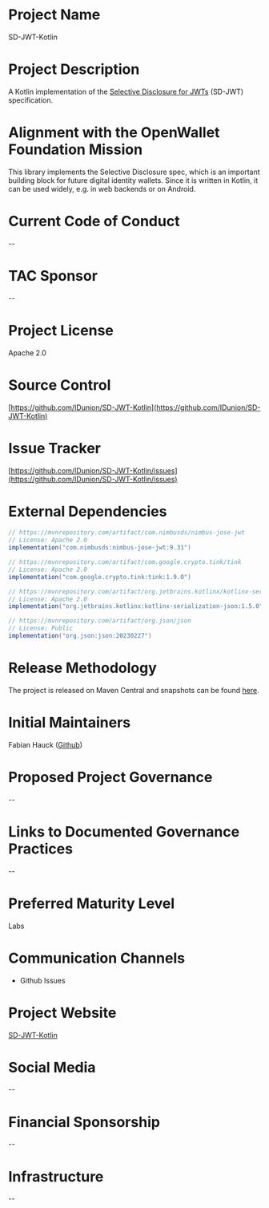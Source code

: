 # Project Name

SD-JWT-Kotlin

# Project Description

A Kotlin implementation of the [Selective Disclosure for JWTs](https://www.ietf.org/archive/id/draft-ietf-oauth-selective-disclosure-jwt-04.html) (SD-JWT) specification.

# Alignment with the OpenWallet Foundation Mission

This library implements the Selective Disclosure spec, which is an important building block for future digital identity wallets. Since it is written in Kotlin, it can be used widely, e.g. in web backends or on Android.

# Current Code of Conduct

--

# TAC Sponsor

--

# Project License

Apache 2.0

# Source Control

[https://github.com/IDunion/SD-JWT-Kotlin](https://github.com/IDunion/SD-JWT-Kotlin)

# Issue Tracker

[https://github.com/IDunion/SD-JWT-Kotlin/issues](https://github.com/IDunion/SD-JWT-Kotlin/issues)

# External Dependencies

```gradle
// https://mvnrepository.com/artifact/com.nimbusds/nimbus-jose-jwt
// License: Apache 2.0
implementation("com.nimbusds:nimbus-jose-jwt:9.31")

// https://mvnrepository.com/artifact/com.google.crypto.tink/tink
// License: Apache 2.0
implementation("com.google.crypto.tink:tink:1.9.0")

// https://mvnrepository.com/artifact/org.jetbrains.kotlinx/kotlinx-serialization-json
// License: Apache 2.0
implementation("org.jetbrains.kotlinx:kotlinx-serialization-json:1.5.0")

// https://mvnrepository.com/artifact/org.json/json
// License: Public
implementation("org.json:json:20230227")
```

# Release Methodology

The project is released on Maven Central and snapshots can be found [here](https://s01.oss.sonatype.org/content/repositories/snapshots/org/sd-jwt/sd-jwt-kotlin/).

# Initial Maintainers

Fabian Hauck ([Github](https://github.com/fabian-hk))

# Proposed Project Governance

--

# Links to Documented Governance Practices

--

# Preferred Maturity Level

Labs

# Communication Channels

- Github Issues

# Project Website

[SD-JWT-Kotlin](https://github.com/IDunion/SD-JWT-Kotlin)

# Social Media

--

# Financial Sponsorship

--

# Infrastructure

--

